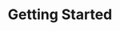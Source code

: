 ---
image: /images/NodeAndRel.png
title: Getting Started
position: 1.02
description: 
content_markdown: >-
  Access Technopedia data by using the Technopedia API.
  You retrieve data from the Technopedia database by using the TQL endpoint or the TID endpoint.<br>
  <br>
   * Use the Technopedia ID (`/tid`) endpoint to get information about an entity in the graph, such as product information or a node attribute by specifying the Technopedia ID.<br>
  <br>
   * Use the Technopedia query language (TQL) with the TQL endpoint (`/tql`) to create custom queries that you use to query the Technopedia database.<br>
  <br>
  

  Your Technopedia subscription determines your level of access to Technopedia data outside of the core Technopedia data.
    {: .warning}
  
  #### Get an API key<br>
     
  Before you can get data from data from the Technopedia database, you must get an API key from Flexera Technopedia support.
  The API key authorizes you to access the data that you are permitted to access with your subscription.

    
    
  #### Making API Requests to Technopedia<br>

  You can use cURL or a third-party API client to get data from the Technopedia database.<br>
  <br>
  The base URL for all API queries is <br>
  `https://v6-1.technopedia.com/`
  <br>
  
    Typically, cURL is preinstalled on Mac and Linux computers, and Windows users must install cURL. <br>
    {: .warning}

  For example, the following example is a cURL query: <br>
  `curl -G -H "Authorization: Bearer <API_KEY>" https://v6-1.technopedia.com/tql" --data-urlencode "q=MATCH (s:SOFTWARE_PRODUCT) RETURN s.product"`<br>
  
   
  You can also use a third-party API client, such as Postman to make API requests as shown in the following image.<br>
  <br>
  ![API Image](/images/bearer_token.png){: .img-responsive}<br>
    
 

  #### Parameters<br>

  For the Technopedia-id endpoint, you provide the Technopedia ID parameter.<br>

  `https://v6-1.technopedia.com/technopedia-id/<Technopedia ID>`<br>
  <br>
  For the TQL endpoint, you provide MATCH statements with parameters that specify nodes, attributes, and relationships between nodes which are optional. <br>

  `https://v6-1.technopedia.com/tql?q=<TQL_query>`

  
  #### Authentication<br>
  
  ###### The Technopedia Version 6.1 API uses OAuth for authentication. To authenticate in a new session, you pass the API key in the request header. <br> 
  The API key is provided by Flexera Technopedia support.

  In the following examples, an API key example is used with cURL and in the Postman API client. <br>
  <br>
  The key `Bearer b93477a9-054b-4878-a16f-d7f5d1f27a7a` is used in both of the following examples.
  <br>
  The following example shows the API key in a cURL request:<br>
  <br>
  `curl -G -H "Authorization: Bearer b93477a9-054b-4878-a16f-d7f5d1f27a7a" "https://v6.technopedia.com/tql" --data-urlencode "q=MATCH (s:SOFTWARE_PRODUCT) RETURN s.product"`<br>
  
   {: .success}

  Use the `--data-urlencode` option in the cURL command to encode spaces.<br>
  
  
  The following example shows where you add the API key to the header of a GET request in the Postman API client:<br>
  <br>
  ![API Image](/images/bearer_token.png){: .img-responsive}<br>


  #### 
  GET request by using the Technopedia query language (TQL)

  ######
  The main method for acessing information in Technopedia is by using the API with the Technopedia query language (TQL) to query nodes and relationships in the Technopedia database.<br>
  <br>
  GET `https://v6-1.technopedia.com/tql?q=<TQL_query>`<br>
  <br>
  
  ##### Try out some queries by making a GET request to the Technopedia database

  <br>
  The following query returns 10 software products that contain Microsoft in their name. <br>
  `https://v6-1.technopedia.com/tql?q=MATCH (s:SOFTWARE_PRODUCT) WHERE s.product  CONTAINS "Microsoft" Return s.product LIMIT 10` <br>
  <br>
  The following query returns software editions that are named Enterprise Developer with the Technopedia ID. 
  `https://v6-1.technopedia.com/tql?q=MATCH (s:SOFTWARE_EDITION) WHERE s.edition = "Enterprise Developer" RETURN s.edition, s.technopedia_id LIMIT 3` <br>
  


  #### GET request with the Technopedia ID
  <br>

  ######
  You can make an API GET request to any entity in Technopedia by referencing the Technopedia ID. 
  For example, you can get details for a product item, or any entity such as an attribute in the Technopedia database. <br>
  You specify the Technopedia ID as a parameter for the `Technopedia-id` endpoint. <br>
  <br>
  GET `https://v6-1.technopedia.com/technopedia-id/<technopedia-id>` <br>

  ##### Try out some queries by making a GET request to the Technopedia ID endpoint <br>
  <br>
  In the following query example, you return data for Technopedia ID: `359e53c0-6cda-4e3b-aaa1-2b05537ca718`<br>
  `https://v6-1.technopedia.com/technopedia-id/359e53c0-6cda-4e3b-aaa1-2b05537ca718` <br>
  
  <br>

  Tip: You can view Technopedia IDs by querying a node, for example, `MATCH (alias:NODE) RETURN alias`

  {: .warning}

  
  




left_code_blocks:
  - code_block: |-
      curl -G -H "Authorization: Bearer <API_KEY>" https://v6-1.technopedia.com/tql" --data-urlencode "q=MATCH (s:SOFTWARE_PRODUCT) RETURN s.product"

      curl -G -H "Authorization: Bearer b93477a9-054b-4878-a16f-d7fdd1f27a7a" "https://v6-1.technopedia.com/tql" --data-urlencode "q=MATCH (s:SOFTWARE_PRODUCT) RETURN s.product"
        
    title: cURL authentication examples
    language: bash
    
right_code_blocks:
  - code_block: |2-
      curl -G -H "Authorization: Bearer <API_KEY>" https://v6-1.technopedia.com/<endpoint>

      Example:
      curl -G -H "Authorization: Bearer b93477a9-054b-4878-a16f-d7f5d17a7a" "https://v6-1.technopedia.com/<endpoint>
        
    title: Authentication
    language: bash
---